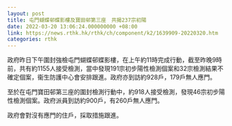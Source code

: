 ```yaml
---
layout: post
title: 屯門蝴蝶邨蝶影樓及寶田邨第三座　共揭237宗初陽
date: 2022-03-20 13:06:24.000000000 +08:00
link: https://news.rthk.hk/rthk/ch/component/k2/1639909-20220320.htm
categories: rthk
---
```


政府昨日下午圍封強檢屯門蝴蝶邨蝶影樓，在上午約11時完成行動，截至昨晚9時前，共有約1155人接受檢測，當中發現191宗初步陽性檢測個案和32宗檢測結果不確定個案，衞生防護中心會安排跟進。政府亦到訪約928戶，179戶無人應門。

至於在屯門寶田邨第三座的圍封檢測行動中，約918人接受檢測，發現46宗初步陽性檢測個案。政府派員到訪約900戶，有260戶無人應門。

政府會對沒有應門的住戶，採取措施跟進。
